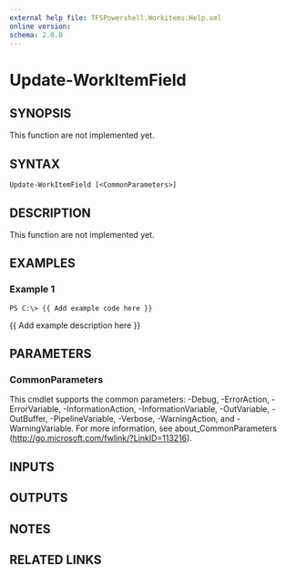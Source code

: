 ```yaml
---
external help file: TFSPowershell.Workitems.Help.xml
online version: 
schema: 2.0.0
---
```


# Update-WorkItemField

## SYNOPSIS
This function are not implemented yet.

## SYNTAX

```
Update-WorkItemField [<CommonParameters>]
```

## DESCRIPTION
This function are not implemented yet.

## EXAMPLES

### Example 1
```
PS C:\> {{ Add example code here }}
```

{{ Add example description here }}

## PARAMETERS

### CommonParameters
This cmdlet supports the common parameters: -Debug, -ErrorAction, -ErrorVariable, -InformationAction, -InformationVariable, -OutVariable, -OutBuffer, -PipelineVariable, -Verbose, -WarningAction, and -WarningVariable. For more information, see about_CommonParameters (http://go.microsoft.com/fwlink/?LinkID=113216).

## INPUTS

## OUTPUTS

## NOTES

## RELATED LINKS

